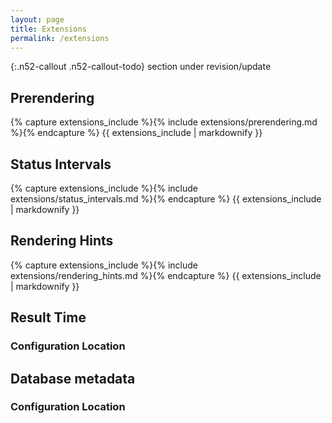 ```yaml
---
layout: page
title: Extensions
permalink: /extensions
---
```


{:.n52-callout .n52-callout-todo}
section under revision/update


## Prerendering

{% capture extensions_include %}{% include extensions/prerendering.md %}{% endcapture %}
{{ extensions_include | markdownify }}

## Status Intervals

{% capture extensions_include %}{% include extensions/status_intervals.md %}{% endcapture %}
{{ extensions_include | markdownify }}

## Rendering Hints

{% capture extensions_include %}{% include extensions/rendering_hints.md %}{% endcapture %}
{{ extensions_include | markdownify }}


## Result Time

### Configuration Location


## Database metadata

### Configuration Location

